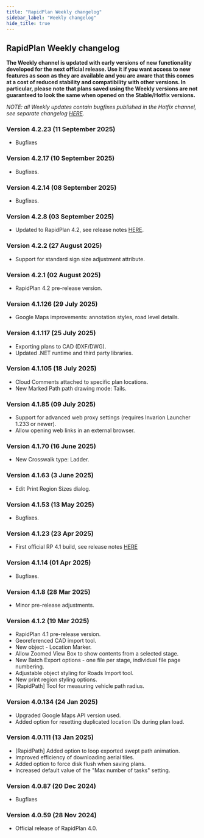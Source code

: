 ```yaml
---
title: "RapidPlan Weekly changelog"
sidebar_label: "Weekly changelog"
hide_title: true
---
```


## RapidPlan Weekly changelog

**The Weekly channel is updated with early versions of new functionality developed for the next official release. Use it if you want access to new features as soon as they are available and you are aware that this comes at a cost of reduced stability and compatibility with other versions. In particular, please note that plans saved using the Weekly versions are not guaranteed to look the same when opened on the Stable/Hotfix versions.**

_NOTE: all Weekly updates contain bugfixes published in the Hotfix channel, see separate changelog [HERE](/rapidplan/release-notes/hotfix/)._

### Version 4.2.23 (11 September 2025)
* Bugfixes

### Version 4.2.17 (10 September 2025)
* Bugfixes.

### Version 4.2.14 (08 September 2025)
* Bugfixes.

### Version 4.2.8 (03 September 2025)
* Updated to RapidPlan 4.2, see release notes [HERE](https://help.invarion.com/rapidplan/release-notes/official/).

### Version 4.2.2 (27 August 2025)
* Support for standard sign size adjustment attribute.

### Version 4.2.1 (02 August 2025)
* RapidPlan 4.2 pre-release version.

### Version 4.1.126 (29 July 2025)
* Google Maps improvements: annotation styles, road level details.

### Version 4.1.117 (25 July 2025)
* Exporting plans to CAD (DXF/DWG).
* Updated .NET runtime and third party libraries.

### Version 4.1.105 (18 July 2025)
* Cloud Comments attached to specific plan locations.
* New Marked Path path drawing mode: Tails.

### Version 4.1.85 (09 July 2025)
* Support for advanced web proxy settings (requires Invarion Launcher 1.233 or newer).
* Allow opening web links in an external browser.

### Version 4.1.70 (16 June 2025)
* New Crosswalk type: Ladder.

### Version 4.1.63 (3 June 2025)
* Edit Print Region Sizes dialog.

### Version 4.1.53 (13 May 2025)
* Bugfixes.

### Version 4.1.23 (23 Apr 2025)
* First official RP 4.1 build, see release notes [HERE](https://help.invarion.com/rapidplan/release-notes/official/)

### Version 4.1.14 (01 Apr 2025)
* Bugfixes.

### Version 4.1.8 (28 Mar 2025)
* Minor pre-release adjustments.


### Version 4.1.2 (19 Mar 2025)
* RapidPlan 4.1 pre-release version.
* Georeferenced CAD import tool.
* New object - Location Marker.
* Allow Zoomed View Box to show contents from a selected stage.
* New Batch Export options - one file per stage, individual file page numbering.
* Adjustable object styling for Roads Import tool.
* New print region styling options.
* [RapidPath] Tool for measuring vehicle path radius.


### Version 4.0.134 (24 Jan 2025)
* Upgraded Google Maps API version used.
* Added option for resetting duplicated location IDs during plan load.
 

### Version 4.0.111 (13 Jan 2025)
* [RapidPath] Added option to loop exported swept path animation.
* Improved efficiency of downloading aerial tiles.
* Added option to force disk flush when saving plans.
* Increased default value of the "Max number of tasks" setting.
 
### Version 4.0.87 (20 Dec 2024)
* Bugfixes 
 
### Version 4.0.59 (28 Nov 2024)
* Official release of RapidPlan 4.0.
 



